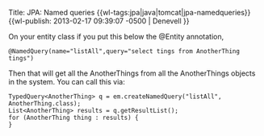 Title: JPA: Named queries
{{wl-tags:jpa|java|tomcat|jpa-namedqueries}}
{{wl-publish: 2013-02-17 09:39:07 -0500 | Denevell }}

On your entity class if you put this below the @Entity annotation,

    @NamedQuery(name="listAll",query="select tings from AnotherThing tings")

Then that will get all the AnotherThings from all the AnotherThings objects in the system.
You can call this via:

    TypedQuery<AnotherThing> q = em.createNamedQuery("listAll", AnotherThing.class);
    List<AnotherThing> results = q.getResultList();
    for (AnotherThing thing : results) {
    }
